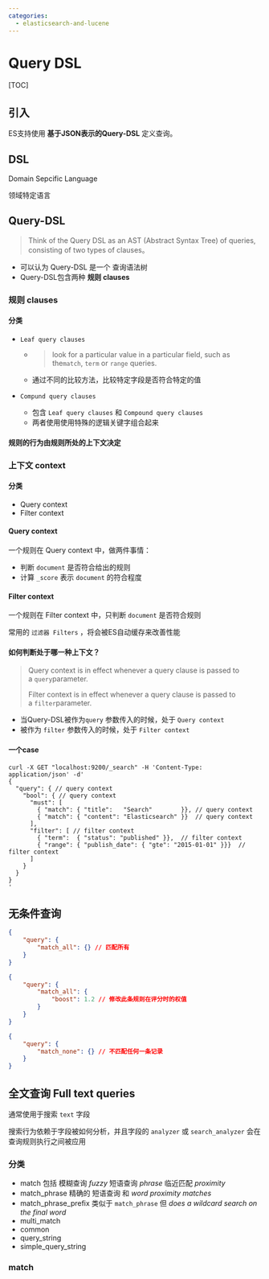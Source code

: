 ```yaml
---
categories:
  - elasticsearch-and-lucene
---
```

# Query DSL

[TOC]

## 引入

ES支持使用 **基于JSON表示的Query-DSL** 定义查询。

## DSL

Domain Sepcific Language

领域特定语言

## Query-DSL

> Think of the Query DSL as an AST (Abstract Syntax Tree) of queries, consisting of two types of clauses。

- 可以认为 Query-DSL 是一个 查询语法树
- Query-DSL包含两种 **规则 clauses**

### 规则 clauses

#### 分类

- `Leaf query clauses`

  - > look for a particular value in a particular field, such as the`match`, `term` or `range` queries. 

  - 通过不同的比较方法，比较特定字段是否符合特定的值

- `Compund query clauses`

  - 包含 `Leaf query clauses` 和 `Compound query clauses`
  - 两者使用使用特殊的逻辑关键字组合起来

#### 规则的行为由规则所处的上下文决定

### 上下文 context

#### 分类

- Query context
- Filter context

#### Query context

一个规则在 Query context 中，做两件事情：

- 判断 `document` 是否符合给出的规则
- 计算 `_score` 表示 `document` 的符合程度

#### Filter context

一个规则在 Filter context 中，只判断 `document` 是否符合规则

常用的 `过滤器 Filters` ，将会被ES自动缓存来改善性能

#### 如何判断处于哪一种上下文？

> Query context is in effect whenever a query clause is passed to a `query`parameter.
>
> Filter context is in effect whenever a query clause is passed to a `filter`parameter.

- 当Query-DSL被作为`query` 参数传入的时候，处于 `Query context`
- 被作为 `filter` 参数传入的时候，处于 `Filter context`

#### 一个case

```shell
curl -X GET "localhost:9200/_search" -H 'Content-Type: application/json' -d'
{
  "query": { // query context
    "bool": { // query context
      "must": [
        { "match": { "title":   "Search"        }}, // query context
        { "match": { "content": "Elasticsearch" }}  // query context
      ],
      "filter": [ // filter context
        { "term":  { "status": "published" }},  // filter context
        { "range": { "publish_date": { "gte": "2015-01-01" }}}  // filter context
      ]
    }
  }
}
'
```

## 无条件查询

``` json
{
    "query": {
        "match_all": {} // 匹配所有
    }
}

```

``` json
{
    "query": {
        "match_all": {
            "boost": 1.2 // 修改此条规则在评分时的权值
        }
    }
}
```

``` json
{
    "query": {
        "match_none": {} // 不匹配任何一条记录
    }
}
```



## 全文查询 Full text queries

通常使用于搜索 `text` 字段

搜索行为依赖于字段被如何分析，并且字段的 `analyzer` 或 `search_analyzer` 会在查询规则执行之间被应用

### 分类

- match 包括 模糊查询 *fuzzy* 短语查询 *phrase* 临近匹配 *proximity*
- match_phrase 精确的 短语查询 和 *word proximity matches*
- match_phrase_prefix 类似于 `match_phrase` 但 *does a wildcard search on the final word*
- multi_match
- common
- query_string
- simple_query_string

### match

